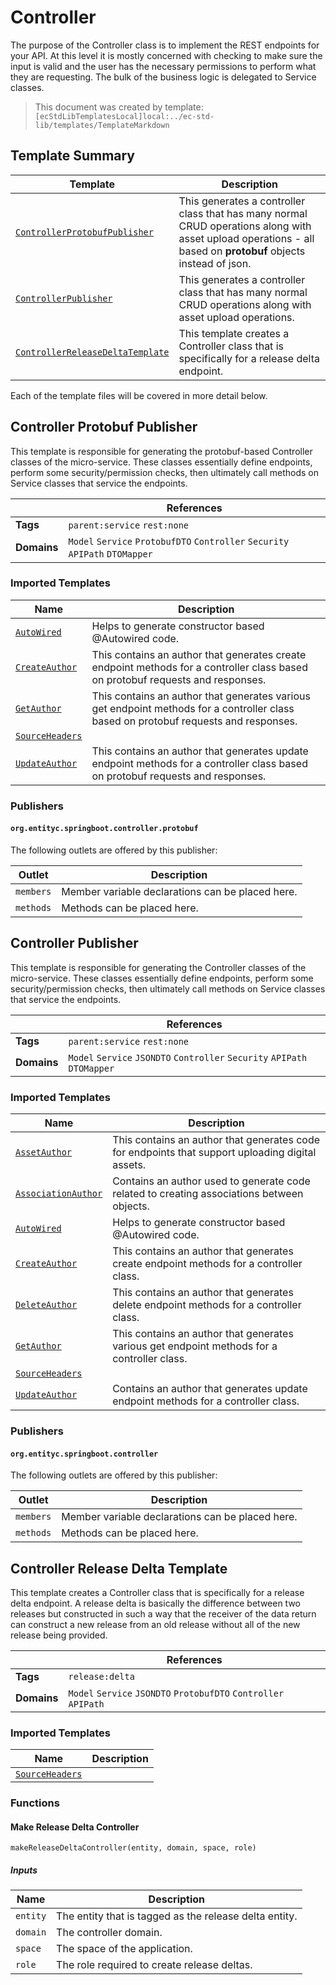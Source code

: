 [//]: # ( =====preserve===== start-Introduction ===== )
# Controller

The purpose of the Controller class is to implement the REST endpoints for your API. At this level it is mostly concerned with checking to make sure the input is valid and the user has the necessary permissions to perform what they are requesting. The bulk of the business logic is delegated to Service classes.

[//]: # ( =====preserve===== end-Introduction ===== )

> This document was created by template: `[ecStdLibTemplatesLocal]local:../ec-std-lib/templates/TemplateMarkdown`

<a name="template-summary"></a>
## Template Summary

|Template|Description|
|---|---|
| [`ControllerProtobufPublisher`](#controller-protobuf-publisher) | This generates a controller class that has many normal CRUD operations along with asset upload operations - all based on **protobuf** objects instead of json. |
| [`ControllerPublisher`](#controller-publisher) | This generates a controller class that has many normal CRUD operations along with asset upload operations. |
| [`ControllerReleaseDeltaTemplate`](#controller-release-delta-template) | This template creates a Controller class that is specifically for a release delta endpoint. |

Each of the template files will be covered in more detail below.

<a name="controller-protobuf-publisher"></a>
## Controller Protobuf Publisher

This template is responsible for generating the protobuf-based Controller classes of the micro-service. These classes essentially define endpoints, perform some security/permission checks, then ultimately call methods on Service classes that service the endpoints.

| |References|
|---|---|
| **Tags** |`parent:service` `rest:none` |
| **Domains** |`Model` `Service` `ProtobufDTO` `Controller` `Security` `APIPath` `DTOMapper` |

### Imported Templates

| Name | Description |
|---|---|
| [`AutoWired`](../util) | Helps to generate constructor based @Autowired code. |
| [`CreateAuthor`](json) | This contains an author that generates create endpoint methods for a controller class based on protobuf requests and responses. |
| [`GetAuthor`](json) | This contains an author that generates various get endpoint methods for a controller class based on protobuf requests and responses. |
| [`SourceHeaders`](../doc) |  |
| [`UpdateAuthor`](json) | This contains an author that generates update endpoint methods for a controller class based on protobuf requests and responses. |

### Publishers

#### `org.entityc.springboot.controller.protobuf`



The following outlets are offered by this publisher:

| Outlet | Description |
|---|---|
| `members` | Member variable declarations can be placed here.|
| `methods` | Methods can be placed here.|


<a name="controller-publisher"></a>
## Controller Publisher

This template is responsible for generating the Controller classes of the micro-service. These classes essentially define endpoints, perform some security/permission checks, then ultimately call methods on Service classes that service the endpoints.

| |References|
|---|---|
| **Tags** |`parent:service` `rest:none` |
| **Domains** |`Model` `Service` `JSONDTO` `Controller` `Security` `APIPath` `DTOMapper` |

### Imported Templates

| Name | Description |
|---|---|
| [`AssetAuthor`](json) | This contains an author that generates code for endpoints that support uploading digital assets. |
| [`AssociationAuthor`](json) | Contains an author used to generate code related to creating associations between objects. |
| [`AutoWired`](../util) | Helps to generate constructor based @Autowired code. |
| [`CreateAuthor`](json) | This contains an author that generates create endpoint methods for a controller class. |
| [`DeleteAuthor`](json) | This contains an author that generates delete endpoint methods for a controller class. |
| [`GetAuthor`](json) | This contains an author that generates various get endpoint methods for a controller class. |
| [`SourceHeaders`](../doc) |  |
| [`UpdateAuthor`](json) | Contains an author that generates update endpoint methods for a controller class. |

### Publishers

#### `org.entityc.springboot.controller`



The following outlets are offered by this publisher:

| Outlet | Description |
|---|---|
| `members` | Member variable declarations can be placed here.|
| `methods` | Methods can be placed here.|


<a name="controller-release-delta-template"></a>
## Controller Release Delta Template

This template creates a Controller class that is specifically for a release delta endpoint. A release delta is basically the difference between two releases but constructed in such a way that the receiver of the data return can construct a new release from an old release without all of the new release being provided.

| |References|
|---|---|
| **Tags** |`release:delta` |
| **Domains** |`Model` `Service` `JSONDTO` `ProtobufDTO` `Controller` `APIPath` |

### Imported Templates

| Name | Description |
|---|---|
| [`SourceHeaders`](../doc) |  |

### Functions

#### Make Release Delta Controller

```
makeReleaseDeltaController(entity, domain, space, role)
```

##### Inputs

|Name|Description|
|---|---|
|`entity`|The entity that is tagged as the release delta entity.|
|`domain`|The controller domain.|
|`space`|The space of the application.|
|`role`|The role required to create release deltas.|




